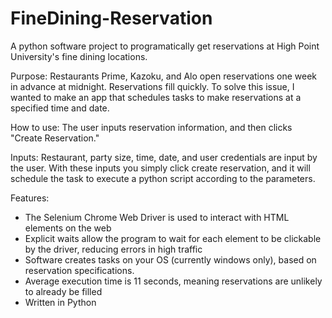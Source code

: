 # FineDining-Reservation
A python software project to programatically get reservations at High Point University's fine dining locations.

Purpose:
Restaurants Prime, Kazoku, and Alo open reservations one week in advance at midnight. Reservations fill quickly. To solve this issue, I wanted to make an app that schedules tasks to make reservations at a specified time and date.

How to use:
The user inputs reservation information, and then clicks "Create Reservation."

Inputs:
Restaurant, party size, time, date, and user credentials are input by the user. With these inputs you simply click create reservation, and it will schedule the task to execute a python script according to the parameters.

Features:
   * The Selenium Chrome Web Driver is used to interact with HTML elements on the web
   * Explicit waits allow the program to wait for each element to be clickable by the driver, reducing errors in high traffic
   * Software creates tasks on your OS (currently windows only), based on reservation specifications.
   * Average execution time is 11 seconds, meaning reservations are unlikely to already be filled
   * Written in Python


